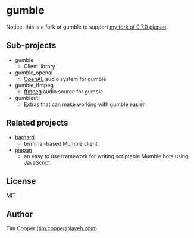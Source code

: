 # gumble

Notice: this is a fork of gumble to support [my fork of 0.7.0 piepan](https://github.com/mathom/piepan).

## Sub-projects

- gumble
    - Client library
- gumble_openal
    - [OpenAL](http://kcat.strangesoft.net/openal.html) audio system for gumble
- gumble_ffmpeg
    - [ffmpeg](https://www.ffmpeg.org/) audio source for gumble
- gumbleutil
    - Extras that can make working with gumble easier

## Related projects

- [barnard](https://github.com/layeh/barnard)
    - terminal-based Mumble client
- [piepan](https://github.com/mathom/piepan)
    - an easy to use framework for writing scriptable Mumble bots using JavaScript

## License

MIT

## Author

Tim Cooper (<tim.cooper@layeh.com>)
